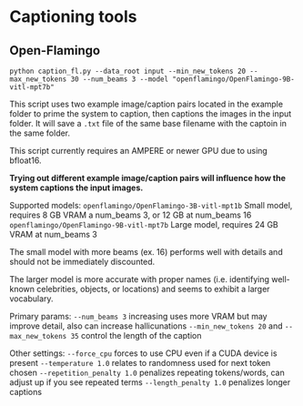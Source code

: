 # Captioning tools

## Open-Flamingo

`python caption_fl.py --data_root input --min_new_tokens 20 --max_new_tokens 30 --num_beams 3 --model "openflamingo/OpenFlamingo-9B-vitl-mpt7b"`

This script uses two example image/caption pairs located in the example folder to prime the system to caption, then captions the images in the input folder. It will save a `.txt` file of the same base filename with the captoin in the same folder. 

This script currently requires an AMPERE or newer GPU due to using bfloat16. 

**Trying out different example image/caption pairs will influence how the system captions the input images.**

Supported models:
`openflamingo/OpenFlamingo-3B-vitl-mpt1b` Small model, requires 8 GB VRAM a num_beams 3, or 12 GB at num_beams 16
`openflamingo/OpenFlamingo-9B-vitl-mpt7b` Large model, requires 24 GB VRAM at num_beams 3

The small model with more beams (ex. 16) performs well with details and should not be immediately discounted. 

The larger model is more accurate with proper names (i.e. identifying well-known celebrities, objects, or locations) and seems to exhibit a larger vocabulary.

Primary params:
`--num_beams 3` increasing uses more VRAM but may improve detail, also can increase hallicunations
`--min_new_tokens 20` and `--max_new_tokens 35` control the length of the caption

Other settings:
`--force_cpu` forces to use CPU even if a CUDA device is present
`--temperature 1.0` relates to randomness used for next token chosen
`--repetition_penalty 1.0` penalizes repeating tokens/words, can adjust up if you see repeated terms
`--length_penalty 1.0` penalizes longer captions
